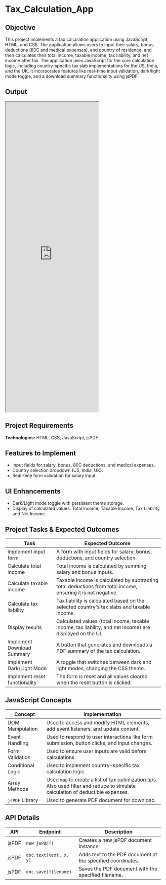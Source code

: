 # Tax_Calculation_App

## Objective
This project implements a tax calculation application using JavaScript, HTML, and CSS. The application allows users to input their salary, bonus, deductions (80C and medical expenses), and country of residence, and then calculates their total income, taxable income, tax liability, and net income after tax. The application uses JavaScript for the core calculation logic, including country-specific tax slab implementations for the US, India, and the UK. It incorporates features like real-time input validation, dark/light mode toggle, and a download summary functionality using jsPDF.

## Output
<iframe src="https://niat-web.github.io/Tax_Calculation_App/" height="1000" width="300" title="Tax_Calculation_App"></iframe>

## Project Requirements
**Technologies:** HTML, CSS, JavaScript, jsPDF

## Features to Implement
- Input fields for salary, bonus, 80C deductions, and medical expenses.
- Country selection dropdown (US, India, UK).
- Real-time form validation for salary input.

## UI Enhancements
- Dark/Light mode toggle with persistent theme storage.
- Display of calculated values: Total Income, Taxable Income, Tax Liability, and Net Income.

## Project Tasks & Expected Outcomes
| Task | Expected Outcome |
|------|------------------|
| Implement input form | A form with input fields for salary, bonus, deductions, and country selection. |
| Calculate total income | Total income is calculated by summing salary and bonus inputs. |
| Calculate taxable income | Taxable income is calculated by subtracting total deductions from total income, ensuring it is not negative. |
| Calculate tax liability | Tax liability is calculated based on the selected country's tax slabs and taxable income. |
| Display results | Calculated values (total income, taxable income, tax liability, and net income) are displayed on the UI. |
| Implement Download Summary | A button that generates and downloads a PDF summary of the tax calculation. |
| Implement Dark/Light Mode | A toggle that switches between dark and light modes, changing the CSS theme. |
| Implement reset functionality | The form is reset and all values cleared when the reset button is clicked. |

## JavaScript Concepts
| Concept | Implementation |
|---------|----------------|
| DOM Manipulation | Used to access and modify HTML elements, add event listeners, and update content. |
| Event Handling | Used to respond to user interactions like form submission, button clicks, and input changes. |
| Form Validation | Used to ensure user inputs are valid before calculations. |
| Conditional Logic | Used to implement country-specific tax calculation logic. |
| Array Methods | Used `map` to create a list of tax optimization tips. Also used filter and reduce to simulate calculation of deductible expenses. |
| `jsPDF` Library | Used to generate PDF document for download. |

## API Details
| API | Endpoint | Description |
|-----|----------|-------------|
| jsPDF | `new jsPDF()` | Creates a new jsPDF document instance. |
| jsPDF | `doc.text(text, x, y)` | Adds text to the PDF document at the specified coordinates. |
| jsPDF | `doc.save(filename)` | Saves the PDF document with the specified filename. |